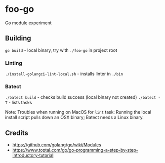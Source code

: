 # foo-go

Go module experiment

## Building

`go build` - local binary, try with `./foo-go` in project root

### Linting

`./install-golangci-lint-local.sh` - installs linter in `./bin`

### Batect

`./batect build` - checks build success (local binary not created)
`./batect -T` - lists tasks

Note: Troubles when running on MacOS for `lint` task: Running the local
install script pulls down an OSX binary; Batect needs a Linux binary.

## Credits

* https://github.com/golang/go/wiki/Modules
* https://www.toptal.com/go/go-programming-a-step-by-step-introductory-tutorial
